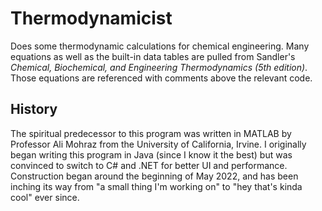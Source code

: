 # Thermodynamicist
Does some thermodynamic calculations for chemical engineering.
Many equations as well as the built-in data tables are pulled from Sandler's *Chemical, Biochemical, and Engineering Thermodynamics (5th edition)*.
Those equations are referenced with comments above the relevant code.

## History
The spiritual predecessor to this program was written in MATLAB by Professor Ali Mohraz from the University of California, Irvine.
I originally began writing this program in Java (since I know it the best) but was convinced to switch to C# and .NET for better UI and performance.
Construction began around the beginning of May 2022, and has been inching its way from "a small thing I'm working on" to "hey that's kinda cool" ever since.

